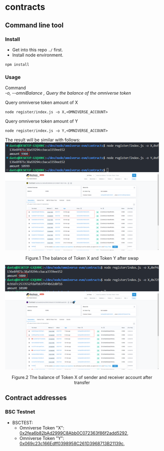 # contracts

## Command line tool
### Install

* Get into this repo `./` first.
* Install node environment. 
```sh
npm install
```

### Usage

Command  
*-o, --omniBalance <token type>,<pk>  Query the balance of the omniverse token*

Query omniverse token amount of X
```
node register/index.js -o X,<OMNIVERSE_ACCOUNT>
```

Query omniverse token amount of Y
```
node register/index.js -o Y,<OMNIVERSE_ACCOUNT>
```

The result will be similar with follows:  
![img](./assets/amount-after-swap.png)  
![img](./assets/amount-after-swap-1.png)  
<p align="center">Figure.1 The balance of Token X and Token Y after swap</p>  

![img](./assets/amount-after-transfer.png)  
![img](./assets/amount-after-transfer-1.png)  
<p align="center">Figure.2 The balance of Token X of sender and receiver account after transfer</p>  

## Contract addresses

### BSC Testnet

- BSCTEST:
    - Omniverse Token "X": [0x2fea6b82bAd2999C8Abb0C072363f86f2add5292](https://testnet.bscscan.com/address/0x2fea6b82bAd2999C8Abb0C072363f86f2add5292),
    - Omniverse Token "Y": [0x069c23c166Edff0398958C261D3968713B21139c](https://testnet.bscscan.com/address/0x069c23c166Edff0398958C261D3968713B21139c),
